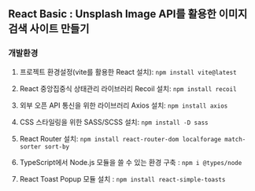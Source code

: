 ## React Basic : Unsplash Image API를 활용한 이미지 검색 사이트 만들기

### 개발환경

1.  프로젝트 환경설정(vite를 활용한 React 설치): `npm install vite@latest` <br />

2.  React 중앙집중식 상태관리 라이브러리 Recoil 설치: `npm install recoil` <br />

3.  외부 오픈 API 통신을 위한 라이브러리 Axios 설치: `npm install axios` <br />

4.  CSS 스타일링을 위한 SASS/SCSS 설치: `npm install -D sass` <br />

5.  React Router 설치: `npm install react-router-dom localforage match-sorter sort-by` <br />

6.  TypeScript에서 Node.js 모듈을 쓸 수 있는 환경 구축 : `npm i @types/node` <br />

7.  React Toast Popup 모듈 설치 : `npm install react-simple-toasts` <br />
